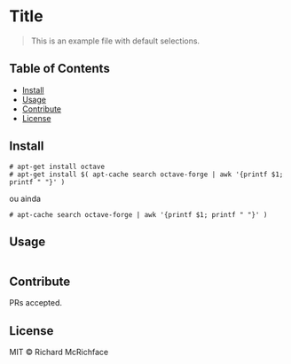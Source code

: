 # Title

> This is an example file with default selections.

## Table of Contents

- [Install](#install)
- [Usage](#usage)
- [Contribute](#contribute)
- [License](#license)

## Install

```
# apt-get install octave
# apt-get install $( apt-cache search octave-forge | awk '{printf $1; printf " "}' )
```
ou ainda
```
# apt-cache search octave-forge | awk '{printf $1; printf " "}' )
```

## Usage

```
```

## Contribute

PRs accepted.

## License

MIT © Richard McRichface
